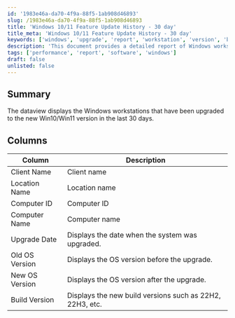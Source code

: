 ```yaml
---
id: '1983e46a-da70-4f9a-88f5-1ab908d46893'
slug: /1983e46a-da70-4f9a-88f5-1ab908d46893
title: 'Windows 10/11 Feature Update History - 30 day'
title_meta: 'Windows 10/11 Feature Update History - 30 day'
keywords: ['windows', 'upgrade', 'report', 'workstation', 'version', 'build']
description: 'This document provides a detailed report of Windows workstations that have been upgraded to the new Win10/Win11 version within the last 30 days. It includes essential information such as client names, locations, computer IDs, upgrade dates, and the old and new OS versions.'
tags: ['performance', 'report', 'software', 'windows']
draft: false
unlisted: false
---
```


## Summary

The dataview displays the Windows workstations that have been upgraded to the new Win10/Win11 version in the last 30 days.

## Columns

| Column            | Description                                      |
|-------------------|--------------------------------------------------|
| Client Name       | Client name                                      |
| Location Name     | Location name                                    |
| Computer ID       | Computer ID                                      |
| Computer Name     | Computer name                                    |
| Upgrade Date      | Displays the date when the system was upgraded.  |
| Old OS Version    | Displays the OS version before the upgrade.      |
| New OS Version    | Displays the OS version after the upgrade.       |
| Build Version     | Displays the new build versions such as 22H2, 22H3, etc. |


